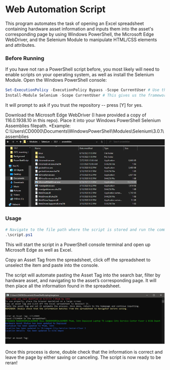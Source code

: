 # Web Automation Script
This program automates the task of opening an Excel spreadsheet containing hardware asset information and inputs them into the asset's corresponding page by using Windows PowerShell, the Microsoft Edge WebDriver, and the Selenium Module to manipulate HTML/CSS elements and attributes.

### Before Running
If you have not ran a PowerShell script before, you most likely will need to enable scripts on your operating system, as well as install the Selenium Module.
Open the Windows PowerShell console:
```powershell
Set-ExecutionPolicy -ExecutionPolicy Bypass -Scope CurrentUser # Use this if you are restricted by admin privileges.
Install-Module Selenium -Scope CurrentUser # This gives us the framework that allows us to manipulate the web browser.
```
It will prompt to ask if you trust the repository -- press [Y] for yes.

Download the Microsoft Edge WebDriver (I have provided a copy of 116.0.1938.10 in this repo). Place it into your Windows PowerShell Selenium Assemblies filepath. 
*Example: C:\Users\CD0000\Documents\WindowsPowerShell\Modules\Selenium\3.0.1\assemblies
![Screenshot](WebDriverScreenShot.png)

### Usage
```powershell
# Navigate to the file path where the script is stored and run the command:
.\script.ps1
```
This will start the script in a PowerShell console terminal and open up Microsoft Edge as well as Excel.

Copy an Asset Tag from the spreadsheet, click off the spreadsheet to unselect the item and paste into the console.

The script will automate pasting the Asset Tag into the search bar, filter by hardware asset, and navigating to the asset’s corresponding page. It will then place all the information found in the spreadsheet.

![Screenshot](ScriptScreenShot.png)

Once this process is done, double check that the information is correct and leave the page by either saving or canceling. The script is now ready to be reran!
